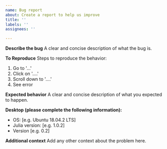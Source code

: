 ```yaml
---
name: Bug report
about: Create a report to help us improve
title: ''
labels: ''
assignees: ''

---
```


**Describe the bug**
A clear and concise description of what the bug is.

**To Reproduce**
Steps to reproduce the behavior:
1. Go to '...'
2. Click on '....'
3. Scroll down to '....'
4. See error

**Expected behavior**
A clear and concise description of what you expected to happen.


**Desktop (please complete the following information):**
 - OS: [e.g. Ubuntu 18.04.2 LTS]
 - Julia version: [e.g. 1.0.2]
 - Version [e.g. 0.2]

**Additional context**
Add any other context about the problem here.
